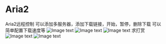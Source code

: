 # Aria2
Aria2远程控制
可以添加多服务器，添加下载链接，开始，暂停，删除下载
可以简单配置下载速度等
![Image text](GitImages/1.PNG)
![Image text](GitImages/2.PNG)
![Image text](GitImages/3.PNG)
求打赏
![Image text](GitImages/ali.jpg)
![Image text](GitImages/wx.jpg)
